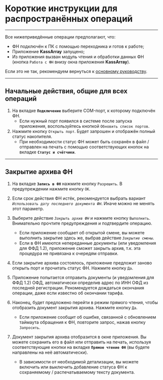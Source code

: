# Короткие инструкции для распространённых операций

---

Все нижеприведённые операции предполагают, что:
- ФН подключён к ПК с помощью переходника и готов к работе;
- Приложение **KassArray** запущено;
- Из приложения вызван модуль чтения и обработки данных ФН (кнопка `Работа с ФН` внизу окна приложения **KassArray**).

Если это не так, рекомендуем вернуться к [основному руководству](https://adslbarxatov.github.io/KassArray).

---

## Начальные действия, общие для всех операций

1. На вкладке **`Подключение`** выберите COM-порт, к которому подключён ФН.
    - Если нужный порт появился в системе после запуска приложения, воспользуйтесь кнопкой `Обновить список портов`.
2. Нажмите кнопку `Открыть порт`. Будет запрошен и отображён полный статус накопителя.
    - При необходимости статус ФН может быть сохранён в файл / отправлен на печать с помощью соответствующих кнопок на вкладке **`Статус и счётчики`**.

---

## Закрытие архива ФН

1. На вкладке **`Запись в ФН`** нажмите кнопку `Разрешить`. В предупреждении нажмите кнопку `OK`.

2. Если срок действия ФН истёк, рекомендуется выбрать вариант *`Использовать дату последнего документа ФН`*. Иначе можно не менять этот параметр.

3. Выберите действие *`Закрыть архив ФН`* и нажмите кнопку `Выполнить`. Внимательно прочтите предупреждения и подтвердите операцию.
    - Если приложение сообщает об открытой смене, вы можете выполнить закрытие здесь же, выбрав действие *`Закрытие смены`*.
    - Если в ФН имеются непереданные документы (или уведомления для ФФД 1.2), приложение сможет закрыть архив, т.к. эта процедура не привязана к очередям отправки.

4. Если закрытие архива состоялось, приложение предложит заново открыть порт и прочитать статус ФН. Нажмите кнопку `Да`.

5. Приложение попытается отправить документы (и уведомления для ФФД 1.2) ОФД, автоматически определив адрес по ИНН ОФД из последней регистрации. Рекомендуется дождаться окончания операции, даже если известно об окончании тарифа.

6. Наконец, будет предложено перейти в режим прямого чтения, чтобы отобразить документ закрытия архива. Нажмите кнопку `Да`.
    - Если приложение сообщит об ошибке, связанной с обновлением таймаута обращения к ФН, повторите запрос, нажав кнопку `Запросить`.

7. Документ закрытия архива отобразится в окне приложения. Вы можете сохранить его в файл или отправить на печать, используя соответствующие кнопки на вкладке **`Прямое чтение ФН`** (вы будете направлены на неё автоматически).
    - В зависимости от необходимой детализации, вы можете включить или выключить добавление статуса ФН к сохраняемому / распечатываемому тексту документа.
